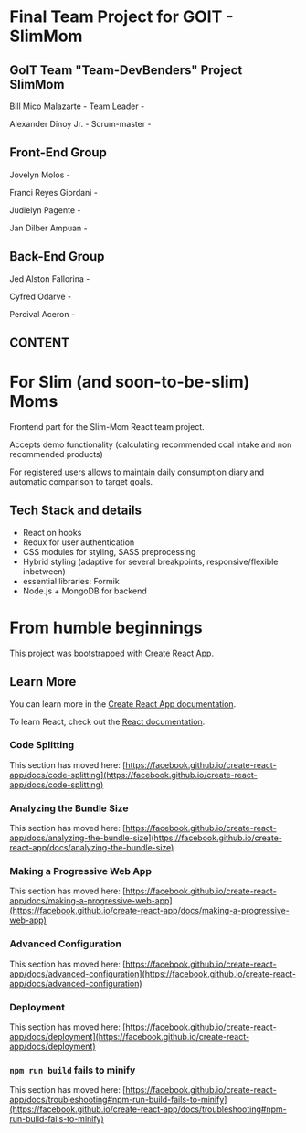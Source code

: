 # Final Team Project for GOIT - SlimMom

## GoIT Team "Team-DevBenders" Project SlimMom


Bill Mico Malazarte - Team Leader - 

Alexander Dinoy Jr. - Scrum-master - 


## Front-End Group

Jovelyn Molos -

Franci Reyes Giordani -

Judielyn Pagente -

Jan Dilber Ampuan -


## Back-End Group

Jed Alston Fallorina -

Cyfred Odarve - 

Percival Aceron -



## CONTENT

# For Slim (and soon-to-be-slim) Moms

Frontend part for the Slim-Mom React team project.

Accepts demo functionality (calculating recommended ccal intake and non
recommended products)

For registered users allows to maintain daily consumption diary and automatic
comparison to target goals.

## Tech Stack and details

- React on hooks
- Redux for user authentication
- CSS modules for styling, SASS preprocessing
- Hybrid styling (adaptive for several breakpoints, responsive/flexible
  inbetween)
- essential libraries: Formik
- Node.js + MongoDB for backend

# From humble beginnings

This project was bootstrapped with
[Create React App](https://github.com/facebook/create-react-app).

## Learn More

You can learn more in the
[Create React App documentation](https://facebook.github.io/create-react-app/docs/getting-started).

To learn React, check out the [React documentation](https://reactjs.org/).

### Code Splitting

This section has moved here:
[https://facebook.github.io/create-react-app/docs/code-splitting](https://facebook.github.io/create-react-app/docs/code-splitting)

### Analyzing the Bundle Size

This section has moved here:
[https://facebook.github.io/create-react-app/docs/analyzing-the-bundle-size](https://facebook.github.io/create-react-app/docs/analyzing-the-bundle-size)

### Making a Progressive Web App

This section has moved here:
[https://facebook.github.io/create-react-app/docs/making-a-progressive-web-app](https://facebook.github.io/create-react-app/docs/making-a-progressive-web-app)

### Advanced Configuration

This section has moved here:
[https://facebook.github.io/create-react-app/docs/advanced-configuration](https://facebook.github.io/create-react-app/docs/advanced-configuration)

### Deployment

This section has moved here:
[https://facebook.github.io/create-react-app/docs/deployment](https://facebook.github.io/create-react-app/docs/deployment)

### `npm run build` fails to minify

This section has moved here:
[https://facebook.github.io/create-react-app/docs/troubleshooting#npm-run-build-fails-to-minify](https://facebook.github.io/create-react-app/docs/troubleshooting#npm-run-build-fails-to-minify)
